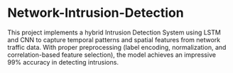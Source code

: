 # Network-Intrusion-Detection
This project implements a hybrid Intrusion Detection System using LSTM and CNN to capture temporal patterns and spatial features from network traffic data. With proper preprocessing (label encoding, normalization, and correlation-based feature selection), the model achieves an impressive 99% accuracy in detecting intrusions.
